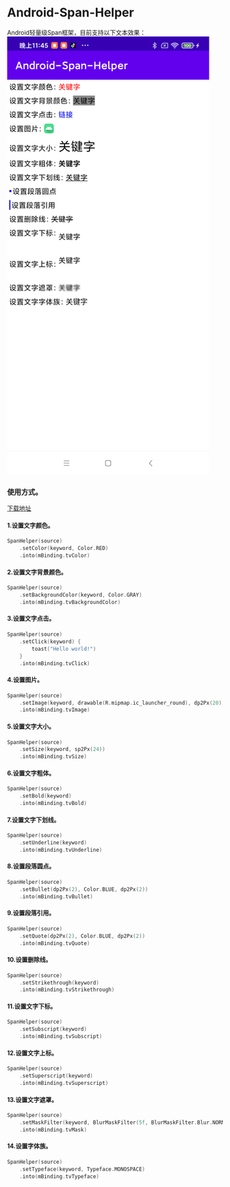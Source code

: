 # Android-Span-Helper

Android轻量级Span框架，目前支持以下文本效果：
![capture](assets/capture.png)

### 使用方式。

[下载地址](https://github.com/zrheasy/Android-Span-Helper/releases/download/v1.0.0/span-helper.aar)

#### 1.设置文字颜色。

```kotlin
SpanHelper(source)
    .setColor(keyword, Color.RED)
    .into(mBinding.tvColor)
```

#### 2.设置文字背景颜色。

```kotlin
SpanHelper(source)
    .setBackgroundColor(keyword, Color.GRAY)
    .into(mBinding.tvBackgroundColor)
```

#### 3.设置文字点击。

```kotlin
SpanHelper(source)
    .setClick(keyword) {
        toast("Hello world!")
    }
    .into(mBinding.tvClick)
```

#### 4.设置图片。

```kotlin
SpanHelper(source)
    .setImage(keyword, drawable(R.mipmap.ic_launcher_round), dp2Px(20), dp2Px(20))
    .into(mBinding.tvImage)
```

#### 5.设置文字大小。

```kotlin
SpanHelper(source)
    .setSize(keyword, sp2Px(24))
    .into(mBinding.tvSize)
```

#### 6.设置文字粗体。

```kotlin
SpanHelper(source)
    .setBold(keyword)
    .into(mBinding.tvBold)
```

#### 7.设置文字下划线。

```kotlin
SpanHelper(source)
    .setUnderline(keyword)
    .into(mBinding.tvUnderline)
```

#### 8.设置段落圆点。

```kotlin
SpanHelper(source)
    .setBullet(dp2Px(2), Color.BLUE, dp2Px(2))
    .into(mBinding.tvBullet)
```

#### 9.设置段落引用。

```kotlin
SpanHelper(source)
    .setQuote(dp2Px(2), Color.BLUE, dp2Px(2))
    .into(mBinding.tvQuote)
```

#### 10.设置删除线。

```kotlin
SpanHelper(source)
    .setStrikethrough(keyword)
    .into(mBinding.tvStrikethrough)
```

#### 11.设置文字下标。

```kotlin
SpanHelper(source)
    .setSubscript(keyword)
    .into(mBinding.tvSubscript)
```

#### 12.设置文字上标。

```kotlin
SpanHelper(source)
    .setSuperscript(keyword)
    .into(mBinding.tvSuperscript)
```

#### 13.设置文字遮罩。

```kotlin
SpanHelper(source)
    .setMaskFilter(keyword, BlurMaskFilter(5f, BlurMaskFilter.Blur.NORMAL))
    .into(mBinding.tvMask)
```

#### 14.设置字体族。

```kotlin
SpanHelper(source)
    .setTypeface(keyword, Typeface.MONOSPACE)
    .into(mBinding.tvTypeface)
```
